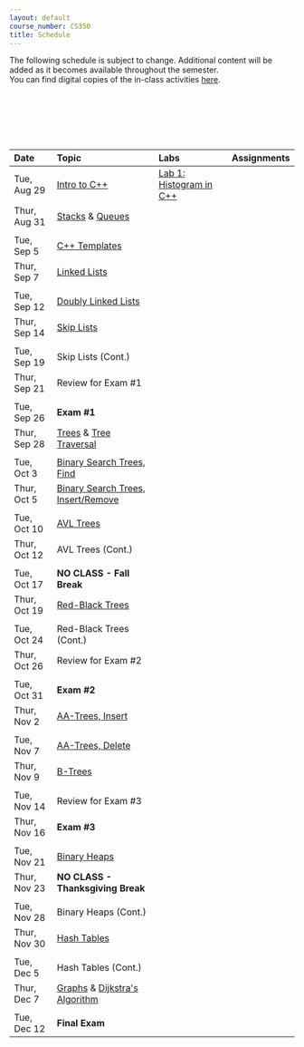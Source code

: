 ```yaml
---
layout: default
course_number: CS350
title: Schedule
---
```


The following schedule is subject to change.
Additional content will be added as it becomes available throughout the semester.<br>
You can find digital copies of the in-class activities [here](activities.html).<br>

<script>ds(0);</script><br>
<script>ds(1);</script><br>
<script>ds(2);</script><br>
<script>ds(3);</script><br>
<script>ds(4);</script><br>

<script>document.write(String(window.dates[1]));</script>

<script>document.write(String(window.dates[2]));</script>

<script>document.write(String(window.dates[3]));</script>

<script>document.write(String(window.dates[4]));</script>

<script>document.write(String(window.dates[4]));</script>


**Date**       | **Topic**                                                                                     |  **Labs**                                                   |  **Assignments**                                                           
:--------------|:----------------------------------------------------------------------------------------------|:------------------------------------------------------------|:-----------------------------------------------------------------------    
Tue, Aug 29    |  [Intro to C++](lectures/intro_to_C++.html)                                                   |  [Lab 1: Histogram in C++](labs/lab01.html)                 |                                                                          <!-- [Lab 1: Histogram in C++](labs/lab01.html) -->
Thur, Aug 31   |  [Stacks](lectures/Stacks_lecture.pdf) & [Queues](lectures/Queues_lecture.pdf)                |       |     <!-- Stacks & Queues Activity --> <!-- [Lab 2: Postfix expression evaluator](labs/lab02.html) --> <!-- [Integer Array Stack (Due Sep 11  by 11:59 PM)](assign/assign01.html) -->
||| <!-- ############################################################################################################################################################################################################################################## -->                                                                            
Tue, Sep 5     |  [C++ Templates](lectures/C++_templates.html)                                                 |             |                                                                          <!-- [Lab 3: Value semantics in C++](labs/lab03.html) -->
Thur, Sep  7   |  [Linked Lists](lectures/LinkedList_lecture.pdf)                                              |                                                             |                                                                          <!-- [Lab 4: Benchmarking vector and list](labs/lab04.html) -->
||| <!-- ############################################################################################################################################################################################################################################## -->                                                                            
Tue, Sep 12    |  [Doubly Linked Lists](lectures/DoublyLinkedList_lecture.pdf)                                 |         |                                                                          <!-- [Lab 5: Linked list implementation](labs/lab05.html) --> <!-- [Doubly Linked List (Due Sep 18 by 11:59 PM)](assign/assign02.html) -->
Thur, Sep 14   |  [Skip Lists](lectures/Skip_Lists.pdf)                                                        |                                                             |       <!-- SkipList Find Activity -->
||| <!-- ############################################################################################################################################################################################################################################## -->                                                                            
Tue, Sep 19    |  Skip Lists (Cont.)                                                                           |                                                             |                                                                          <!-- SkipList Insert Activity --> <!-- [SkipList (Due Sep 27 by 11:59 PM)](assign/assign03.html) -->
Thur, Sep 21   |  Review for Exam #1                                                                           |                                                             |                                                                            
||| <!-- ############################################################################################################################################################################################################################################## -->                                                                            
Tue, Sep 26    |  **Exam #1**                                                                                  |                                                             |                                                                            
Thur, Sep 28   |  [Trees](lectures/Trees_lecture.pdf) & [Tree Traversal](lectures/Tree_Traversal_lecture.pdf)  |   |                 <!--[Lab 6: Binary tree traversal algorithms](labs/lab06.html) --> <!-- [RandomArt (Due Oct 9 by 11:59 PM)](assign/assign04.html) -->
||| <!-- ############################################################################################################################################################################################################################################## -->                                                                            
Tue, Oct 3     |  [Binary Search Trees, Find](lectures/Binary_Search_Trees.pdf)                                |                                                             |                                                                            
Thur, Oct 5    |  [Binary Search Trees, Insert/Remove](lectures/Binary_Search_Trees.pdf)                       |                                                             |                                                                          <!-- BST Remove Activity -->
||| <!-- ############################################################################################################################################################################################################################################## -->                                                                            
Tue, Oct 10    |  [AVL Trees](lectures/AVL_Trees.pdf)                                                          |                                                             |                      <!-- AVL Insert Activity --> <!-- [BST (Due Oct 27 by 11:59 PM)](assign/assign05.html) -->
Thur, Oct 12   |  AVL Trees (Cont.)                                                                            |                                                             |                                                                          <!-- AVL Remove Activity -->
||| <!-- ############################################################################################################################################################################################################################################## -->                                                                            
Tue, Oct 17    |  **NO CLASS - Fall Break**                                                                    |                                                             |                                                                            
Thur, Oct 19   |  [Red-Black Trees](lectures/Red-Black_Trees.pdf)                                              |                                                             |                                                                          <!-- RB Insert Activity #1 -->
||| <!-- ############################################################################################################################################################################################################################################## -->                                                                            
Tue, Oct 24    |  Red-Black Trees (Cont.)                                                                      |                                                             |                                                                          <!-- RB Insert Activity #2 -->
Thur, Oct 26   |  Review for Exam #2                                                                           |                                                             |                                                                            
||| <!-- ############################################################################################################################################################################################################################################## -->                                                                            
Tue, Oct 31    |  **Exam #2**                                                                                  |                                                             |                                                                            
Thur, Nov 2    |  [AA-Trees, Insert](lectures/AA-tree_lecture.pdf)                                             |                                                             |                   <!-- AA Insert Activity --> <!-- [AATree (Due Nov 14 by 11:59 PM)](assign/assign06.html) -->
||| <!-- ############################################################################################################################################################################################################################################## -->                                                                            
Tue, Nov 7     |  [AA-Trees, Delete](lectures/AA-tree_lecture.pdf)                                             |                                                             |                                                                          <!-- AA Delete Activity -->
Thur, Nov 9    |  [B-Trees](lectures/B-Trees.pdf)                                                              |                                                             |                                                                          <!-- B-Trees Activity -->
||| <!-- ############################################################################################################################################################################################################################################## -->                                                                            
Tue, Nov 14    |  Review for Exam #3                                                                           |                                                             |                                                                            
Thur, Nov 16   |  **Exam #3**                                                                                  |                                                             |                                                                            
||| <!-- ############################################################################################################################################################################################################################################## -->                                                                            
Tue, Nov 21    |  [Binary Heaps](lectures/Heaps.pdf)                                                           |                                                             |               <!-- Binary Heap Activity --> <!-- [Binary Heap (Due Dec 4 by 11:59 PM)](assign/assign07.html) -->
Thur, Nov 23   |  **NO CLASS - Thanksgiving Break**                                                            |                                                             |                                                                            
||| <!-- ############################################################################################################################################################################################################################################## -->                                                                            
Tue, Nov 28    |  Binary Heaps (Cont.)                                                                         |                                                             |                                                                            
Thur, Nov 30   |  [Hash Tables](lectures/Hash_Tables.pdf)                                                      |                                                             |               <!-- Hash Tables Activity --> <!-- [Hash Table (Due Dec 11 by 11:59 PM)](assign/assign08.html) -->
||| <!-- ############################################################################################################################################################################################################################################## -->                                                                            
Tue, Dec  5    |  Hash Tables (Cont.)                                                                          |                                                             |                                                                            
Thur, Dec 7    |  [Graphs](lectures/Graphs.pdf) & [Dijkstra's Algorithm](lectures/Dijkstras_Algorithm.pdf)     |                                                             |                                                                            
||| <!-- ############################################################################################################################################################################################################################################## -->                                                                            
Tue, Dec 12    |  **Final Exam**                                                                               |                                                             |                                                                        
